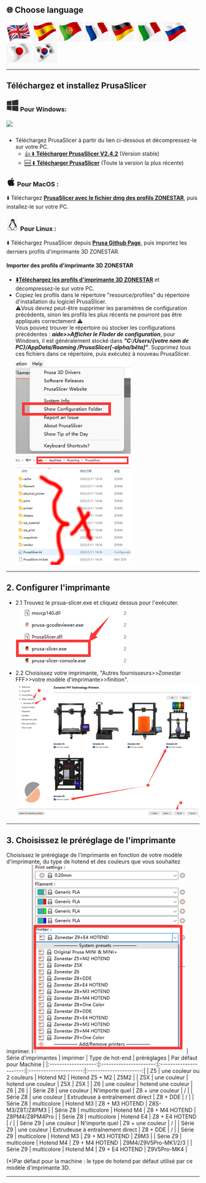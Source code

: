 ## <a id="choose-language">:globe_with_meridians: Choose language </a>
[![](../lanpic/EN.png)](https://github.com/ZONESTAR3D/Slicing-Guide/tree/master/PrusaSlicer/install.md)
[![](../lanpic/ES.png)](https://github.com/ZONESTAR3D/Slicing-Guide/tree/master/PrusaSlicer/install-es.md)
[![](../lanpic/PT.png)](https://github.com/ZONESTAR3D/Slicing-Guide/tree/master/PrusaSlicer/install-pt.md)
[![](../lanpic/FR.png)](https://github.com/ZONESTAR3D/Slicing-Guide/tree/master/PrusaSlicer/install-fr.md)
[![](../lanpic/DE.png)](https://github.com/ZONESTAR3D/Slicing-Guide/tree/master/PrusaSlicer/install-de.md)
[![](../lanpic/IT.png)](https://github.com/ZONESTAR3D/Slicing-Guide/tree/master/PrusaSlicer/install-it.md)
[![](../lanpic/RU.png)](https://github.com/ZONESTAR3D/Slicing-Guide/tree/master/PrusaSlicer/install-ru.md)
[![](../lanpic/JP.png)](https://github.com/ZONESTAR3D/Slicing-Guide/tree/master/PrusaSlicer/install-jp.md)
[![](../lanpic/KR.png)](https://github.com/ZONESTAR3D/Slicing-Guide/tree/master/PrusaSlicer/install-kr.md)
<!-- [![](./lanpic/SA.png)](https://github.com/ZONESTAR3D/Slicing-Guide/tree/master/PrusaSlicer/install-ar.md) -->

----
## Téléchargez et installez PrusaSlicer
### ![](./win.jpg) Pour Windows:
##### ![][VIDEO_INTSTALL]
   - Téléchargez PrusaSlicer à partir du lien ci-dessous et décompressez-le sur votre PC.
     - [:+1: :arrow_down: **Télécharger PrusaSlicer V2.4.2**][PRUSASLICER_242] (Version stable)
     - [:new: :arrow_down: **Télécharger PrusaSlicer**][PRUSASLICER] (Toute la version la plus récente)

   ### ![](./macos.jpg) Pour MacOS :
   :arrow_down: Téléchargez [**PrusaSlicer avec le fichier dmg des profils ZONESTAR**][PRUSASLICER_IMG], puis installez-le sur votre PC.

   ### ![](./linux.jpg) Pour Linux :
   :arrow_down: Téléchargez PrusaSlicer depuis [**Prusa Github Page**][PRUSASLICER_RELEASE], puis importez les derniers profils d'imprimante 3D ZONESTAR.

#### Importer des profils d'imprimante 3D ZONESTAR
- [**:arrow_down:Téléchargez les profils d'imprimante 3D ZONESTAR**](./Profiles.zip) et décompressez-le sur votre PC.
- Copiez les profils dans le répertoire "resource/profiles" du répertoire d'installation du logiciel PrusaSlicer.     
:warning:Vous devrez peut-être supprimer les paramètres de configuration précédents, sinon les profils les plus récents ne pourront pas être appliqués correctement :warning:   
Vous pouvez trouver le répertoire où stocker les configurations précédentes : ***aide>>Afficher le Floder de configuration***, pour Windows, il est généralement stocké dans ***"C:/Users/{votre nom de PC}/AppData/Roaming /PrusaSlicer[-alpha/bêta]"***. Supprimez tous ces fichiers dans ce répertoire, puis exécutez à nouveau PrusaSlicer.    
![0](./pic/0.png) ![1](./pic/1.png)

-----
## 2. Configurer l'imprimante
- 2.1 Trouvez le prsua-slicer.exe et cliquez dessus pour l'exécuter.    
![](pic/run1.png)
- 2.2 Choisissez votre imprimante, "Autres fournisseurs>>Zonestar FFF>>votre modèle d'imprimante>>finition".     
![](pic/run2.png)

-----
## 3. Choisissez le préréglage de l'imprimante
Choisissez le préréglage de l'imprimante en fonction de votre modèle d'imprimante, du type de hotend et des couleurs que vous souhaitez imprimer.
![](pic/run3.png)
| Série d'imprimantes | imprimer | Type de hot-end | préréglages | Par défaut pour Machine |
|:-------------------:|:----------------------:|:----------------------:|:----------------------:|:----------------------:|
| Z5 | une couleur ou 2 couleurs | Hotend M2 | Hotend Z5 + M2 | Z5M2 |
| Z5X | une couleur | hotend une couleur | Z5X | Z5X |
| Z6 | une couleur | hotend une couleur | Z6 | Z6 |
| Série Z8 | une couleur | N'importe quel | Z8 + une couleur | / |
| Série Z8 | une couleur | Extrudeuse à entraînement direct | Z8 + DDE | / |
| Série Z8 | multicolore | Hotend M3 | Z8 + M3 HOTEND | Z8S-M3/Z8T/Z8PM3 |
| Série Z8 | multicolore | Hotend M4 | Z8 + M4 HOTEND | Z8PM4/Z8PM4Pro |
| Série Z8 | multicolore | Hotend E4 | Z8 + E4 HOTEND | / |
| Série Z9 | une couleur | N'importe quel | Z9 + une couleur | / |
| Série Z9 | une couleur | Extrudeuse à entraînement direct | Z8 + DDE | / |
| Série Z9 | multicolore | Hotend M3 | Z9 + M3 HOTEND | Z9M3 |
| Série Z9 | multicolore | Hotend M4 | Z9 + M4 HOTEND | Z9M4/Z9V5Pro-MK1/2/3 |
| Série Z9 | multicolore | Hotend M4 | Z9 + E4 HOTEND | Z9V5Pro-MK4 |

(*)Par défaut pour la machine : le type de hotend par défaut utilisé par ce modèle d'imprimante 3D.

-----
[PRUSASLICER_242]: https://github.com/ZONESTAR3D/Slicing-Guide/releases/tag/PrusaSlicer2.4.2
[PRUSASLICER_IMG]: https://github.com/ZONESTAR3D/Slicing-Guide/releases/tag/2.4.2
[PRUSASLICER]: https://github.com/ZONESTAR3D/Slicing-Guide/releases
[PRUSASLICER_RELEASE]: https://github.com/prusa3d/PrusaSlicer/releases
[VIDEO_INTSTALL]: https://github.com/ZONESTAR3D/Slicing-Guide/assets/29502731/ce48a22c-a9aa-45e8-8544-c1c67c7cd021
